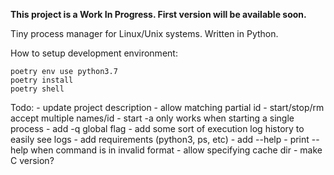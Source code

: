 **This project is a Work In Progress. First version will be available soon.**

Tiny process manager for Linux/Unix systems. Written in Python.

How to setup development environment:
```
poetry env use python3.7
poetry install
poetry shell
```

Todo:
    - update project description
    - allow matching partial id
    - start/stop/rm accept multiple names/id
    - start -a only works when starting a single process
    - add -q global flag
    - add some sort of execution log history to easily see logs
    - add requirements (python3, ps, etc)
    - add --help
    - print --help when command is in invalid format
    - allow specifying cache dir
    - make C version?
